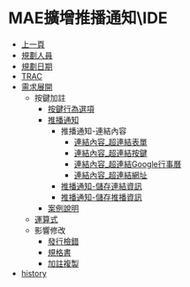 # MAE擴增推播通知\IDE
* [上一頁](../../README.md)
* [規劃人員](README.md#user)
* [規劃日期](README.md#updatedate)
* [TRAC](README.md#trac)
* [需求展開](README.md#requirement)
    * 按鍵加註
        * [按鍵行為選項](ButtonBehavior.md)
        * [推播通知](BAMAENotice.md)
            * 推播通知-連結內容
                * [連結內容_超連結表單](MAENotice-Link-Form.md)
                * [連結內容_超連結按鍵](MAENotice-Link-Button.md)
                * [連結內容_超連結Google行事曆](MAENotice-Link-GoogleCalendar.md)
                * [連結內容_超連結網址](MAENotice-Link-URL.md)
            * [推播通知-儲存連結資訊](MAENotice-SaveLinkInfo.md)
            * [推播通知-儲存推播資訊](MAENotice-SaveNoticeInfo.md)
        * [案例說明](DesignCaseDesc.md)
    * [運算式](Expression.md)
    * 影響修改
        * [發行檢錯](AffectModify-UnitDetection.md)
        * [規格書](AffectModify-Specification.md)
        * [加註複製](AffectModify-CopyButtonAnnotationForm.md)
* [history](history.md)
